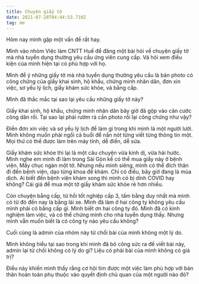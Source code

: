 ```yaml
---
title: Chuyện giấy tờ
date: 2021-07-28T04:44:53.710Z
tag: me
---
```

Hôm nay mình gặp một vấn đề rất hay.

Mình vào nhóm Việc làm CNTT Huế để đăng một bài hỏi về chuyện giấy tờ mà nhà tuyển dụng thường yêu cầu ứng viên cung cấp. Và hỏi xem điều kiện của mình hiện tại có phù hợp với họ.

Mình để ý những giấy tờ mà nhà tuyển dụng thường yêu cầu là bản photo có công chứng của giấy khai sinh, hộ khẩu, chứng minh nhân dân, đơn xin việc, sơ yếu lý lịch, giấy khám sức khỏe, và bằng cấp.

Mình đã thắc mắc tại sao lại yêu cầu những giấy tờ này?

Giấy khai sinh, hộ khẩu, chứng minh nhân dân bây giờ đã gộp vào căn cước công dân rồi. Tại sao lại phải rườm rà cần photo rồi lại công chứng như vậy?

Điền đơn xin việc và sơ yếu lý lịch để làm gì trong khi mình là một người lười. Mình không muốn phải ngồi cả buổi để nắn nót từng viết từng thông tin một. Mọi thứ có thể được làm trên máy tính, dễ điền, dễ sửa.

Giấy khám sức khỏe thì lại là một câu chuyện vừa kinh dị, vừa hài hước. Mình nghe em mình đi làm trong Sài Gòn kể có thể mua giấy này ở bệnh viện. Mấy chục ngàn một tờ. Nhưng nếu mình siêng, mình có thể đích thân đi đến bệnh viện, dạo từng khoa để khám. Chỉ có điều, bây giờ đang là mùa dịch. Ai biết đến bệnh viện khám xong thì mình có bị dính COVID hay không? Cái giá để mua một tờ giấy khám sức khỏe rẻ hơn nhiều.

Còn chuyện bằng cấp, từ hồi tốt nghiệp cấp 3, tấm bằng duy nhất mà mình có từ đó đến nay là bằng lái xe. Mình đã làm ở hai công ty không yêu cầu mình phải có bằng cấp gì. Mình biết ơn hai công ty đó. Mình đã có kinh nghiệm làm việc, và có thể chứng mình cho nhà tuyển dụng thấy. Nhưng mình vẫn muốn biết là có công ty nào yêu cầu không?

Cuối cùng là admin của nhóm này từ chối bài của mình không một lý do.

Mình không hiểu tại sao trong khi mình đã bỏ công sức ra để viết bài này, admin lại từ chối không có lý do gì? Liệu có phải bài của mình không có giá trị?

Điều này khiến mình thấy rằng cơ hội tìm được một việc làm phù hợp với bản thân hoàn toàn phụ thuộc vào quyết định chủ quan của một người nào đó?